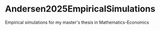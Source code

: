 # Andersen2025EmpiricalSimulations
Empirical simulations for my master's thesis in Mathematics-Economics

